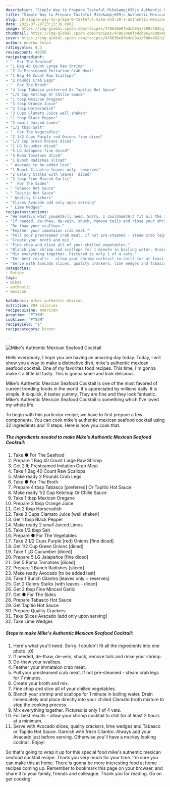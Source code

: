 ```yaml
---
description: "Simple Way to Prepare Tasteful Mike&amp;#39;s Authentic Mexican Seafood Cocktail"
title: "Simple Way to Prepare Tasteful Mike&amp;#39;s Authentic Mexican Seafood Cocktail"
slug: 38-simple-way-to-prepare-tasteful-mike-and-39-s-authentic-mexican-seafood-cocktail
date: 2022-07-28T23:13:38.890Z
image: https://img-global.cpcdn.com/recipes/478630e0fbdcb9a1/680x482cq70/mikes-authentic-mexican-seafood-cocktail-recipe-main-photo.jpg
thumbnail: https://img-global.cpcdn.com/recipes/478630e0fbdcb9a1/680x482cq70/mikes-authentic-mexican-seafood-cocktail-recipe-main-photo.jpg
cover: https://img-global.cpcdn.com/recipes/478630e0fbdcb9a1/680x482cq70/mikes-authentic-mexican-seafood-cocktail-recipe-main-photo.jpg
author: Andrew Colon
ratingvalue: 4.3
reviewcount: 48356
recipeingredient:
- "  For The Seafood"
- "1 Bag 40 Count Large Raw Shrimp"
- "2 lb Presteamed Imitation Crab Meat"
- "1 Bag 40 Count Raw Scallops"
- "2 Pounds Crab Legs"
- "  For The Broth"
- "4 tbsp Tabasco preferred Or Tapitio Hot Sauce"
- "1/2 Cup Ketchup Or Chilie Sauce"
- "1 tbsp Mexican Oregano"
- "3 tbsp Orange Juice"
- "2 tbsp Horseradish"
- "3 Cups Clamato Juice well shaken"
- "1 tbsp Black Pepper"
- "2 small Juiced Limes"
- "1/2 tbsp Salt"
- "  For The Vegetables"
- "2 1/2 Cups Purple red Onions fine diced"
- "1/2 Cup Green Onions diced"
- "1 LG Cucumber diced"
- "5 LG Jalapeos fine diced"
- "5 Roma Tomatoes diced"
- "1 Bunch Radishes sliced"
- " Avocado to be added last"
- "1 Bunch Cilantro leaves only  reserves"
- "2 Celery Stalks with leaves  diced"
- "2 tbsp Fine Minced Garlic"
- "  For The Sides"
- " Tabasco Hot Sauce"
- " Tapitio Hot Sauce"
- " Quality Crackers"
- "Slices Avacado add only upon serving"
- " Lime Wedges"
recipeinstructions:
- "Here&#39;s what you&#39;ll need. Sorry. I couldn&#39;t fit all the ingredients into one photo. ;0)"
- "If needed, de-thaw, de-vein, shuck, remove tails and rinse your shrimp."
- "De-thaw your scallops."
- "Feather your immataion crab meat."
- "Pull your presteamed crab meat. If not pre-steamed - steam crab legs for 7 minutes."
- "Create your broth and mix."
- "Fine chop and slice all of your chilled vegetables."
- "Blanch your shrimp and scallops for 1 minute in boiling water. Drain immediately and place directly into your chilled Clamato broth mixture to stop the cooking process."
- "Mix everything together. Pictured is only 1 of 4 vats."
- "For best results - allow your shrimp cocktail to chill for at least 2 hours at a minimum."
- "Serve with Avocado slices, quality crackers, lime wedges and Tabasco or Tapitio Hot Sauce. Garnish with fresh Cilantro. Always add your Avacado just before serving. Otherwise you&#39;ll have a murkey looking cocktail. Enjoy!"
categories:
- Recipe
tags:
- mikes
- authentic
- mexican

katakunci: mikes authentic mexican 
nutrition: 204 calories
recipecuisine: American
preptime: "PT30M"
cooktime: "PT52M"
recipeyield: "1"
recipecategory: Dinner

---
```



![Mike&#39;s Authentic Mexican Seafood Cocktail](https://img-global.cpcdn.com/recipes/478630e0fbdcb9a1/680x482cq70/mikes-authentic-mexican-seafood-cocktail-recipe-main-photo.jpg)

Hello everybody, I hope you are having an amazing day today. Today, I will show you a way to make a distinctive dish, mike&#39;s authentic mexican seafood cocktail. One of my favorites food recipes. This time, I'm gonna make it a little bit tasty. This is gonna smell and look delicious.



Mike&#39;s Authentic Mexican Seafood Cocktail is one of the most favored of current trending foods in the world. It's appreciated by millions daily. It is simple, it is quick, it tastes yummy. They are fine and they look fantastic. Mike&#39;s Authentic Mexican Seafood Cocktail is something which I've loved my whole life.


To begin with this particular recipe, we have to first prepare a few components. You can cook mike&#39;s authentic mexican seafood cocktail using 32 ingredients and 11 steps. Here is how you cook that.

<!--inarticleads1-->

##### The ingredients needed to make Mike&#39;s Authentic Mexican Seafood Cocktail:

1. Take  ● For The Seafood
1. Prepare 1 Bag 40 Count Large Raw Shrimp
1. Get 2 lb Presteamed Imitation Crab Meat
1. Take 1 Bag 40 Count Raw Scallops
1. Make ready 2 Pounds Crab Legs
1. Take  ● For The Broth
1. Prepare 4 tbsp Tabasco [preferred] Or Tapitio Hot Sauce
1. Make ready 1/2 Cup Ketchup Or Chilie Sauce
1. Take 1 tbsp Mexican Oregano
1. Prepare 3 tbsp Orange Juice
1. Get 2 tbsp Horseradish
1. Take 3 Cups Clamato Juice [well shaken]
1. Get 1 tbsp Black Pepper
1. Make ready 2 small Juiced Limes
1. Take 1/2 tbsp Salt
1. Prepare  ● For The Vegetables
1. Take 2 1/2 Cups Purple [red] Onions [fine diced]
1. Get 1/2 Cup Green Onions [diced]
1. Take 1 LG Cucumber [diced]
1. Prepare 5 LG Jalapeños [fine diced]
1. Get 5 Roma Tomatoes [diced]
1. Prepare 1 Bunch Radishes [sliced]
1. Make ready  Avocado [to be added last]
1. Take 1 Bunch Cilantro [leaves only + reserves]
1. Get 2 Celery Stalks [with leaves - diced]
1. Get 2 tbsp Fine Minced Garlic
1. Get  ● For The Sides
1. Prepare  Tabasco Hot Sauce
1. Get  Tapitio Hot Sauce
1. Prepare  Quality Crackers
1. Take Slices Avacado [add only upon serving]
1. Take  Lime Wedges




<!--inarticleads2-->

##### Steps to make Mike&#39;s Authentic Mexican Seafood Cocktail:

1. Here&#39;s what you&#39;ll need. Sorry. I couldn&#39;t fit all the ingredients into one photo. ;0)
1. If needed, de-thaw, de-vein, shuck, remove tails and rinse your shrimp.
1. De-thaw your scallops.
1. Feather your immataion crab meat.
1. Pull your presteamed crab meat. If not pre-steamed - steam crab legs for 7 minutes.
1. Create your broth and mix.
1. Fine chop and slice all of your chilled vegetables.
1. Blanch your shrimp and scallops for 1 minute in boiling water. Drain immediately and place directly into your chilled Clamato broth mixture to stop the cooking process.
1. Mix everything together. Pictured is only 1 of 4 vats.
1. For best results - allow your shrimp cocktail to chill for at least 2 hours at a minimum.
1. Serve with Avocado slices, quality crackers, lime wedges and Tabasco or Tapitio Hot Sauce. Garnish with fresh Cilantro. Always add your Avacado just before serving. Otherwise you&#39;ll have a murkey looking cocktail. Enjoy!




So that's going to wrap it up for this special food mike&#39;s authentic mexican seafood cocktail recipe. Thank you very much for your time. I'm sure you can make this at home. There is gonna be more interesting food at home recipes coming up. Remember to bookmark this page on your browser, and share it to your family, friends and colleague. Thank you for reading. Go on get cooking!

